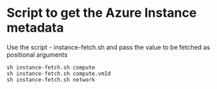 # Script to get the Azure Instance metadata

Use the script - instance-fetch.sh and pass the value to be fetched as positional arguments

    sh instance-fetch.sh compute
    sh instance-fetch.sh compute.vmId
    sh instance-fetch.sh network
  

